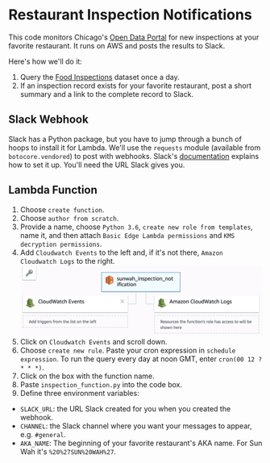 # Restaurant Inspection Notifications

This code monitors Chicago's [Open Data Portal](https://data.cityofchicago.org/)
for new inspections at your favorite restaurant. It runs on AWS and posts the 
results to Slack.

Here's how we'll do it:

1. Query the [Food Inspections](https://data.cityofchicago.org/Health-Human-Services/Food-Inspections/4ijn-s7e5/data)
dataset once a day.
2. If an inspection record exists for your favorite restaurant, post a short summary and 
a link to the complete record to Slack. 


## Slack Webhook
Slack has a Python package, but you have to jump through a bunch of hoops to install it
for Lambda. We'll use the `requests` module (available from `botocore.vendored`) to
post with webhooks. Slack's [documentation](https://api.slack.com/incoming-webhooks)
explains how to set it up. You'll need the URL Slack gives you.


## Lambda Function

1. Choose `create function`.
2. Choose `author from scratch`.
3. Provide a name, choose `Python 3.6`, `create new role from templates`, name it, and 
then attach `Basic Edge Lambda permissions` and `KMS decryption permissions`.
4. Add `Cloudwatch Events` to the left and, if it's not there, `Amazon Cloudwatch Logs`
to the right. ![Lambda function](lambda_function_setup.png)
5. Click on `Cloudwatch Events` and scroll down.
6. Choose `create new rule`. Paste your cron expression in `schedule expression`. 
To run the query every day at noon GMT, enter `cron(00 12 ? * * *)`.
7. Click on the box with the function name.
8. Paste `inspection_function.py` into the code box.
9. Define three environment variables:
  * `SLACK_URL`: the URL Slack created for you when you created the webhook.
  * `CHANNEL`: the Slack channel where you want your messages to appear, e.g. `#general`.
  * `AKA_NAME`: The beginning of your favorite restaurant's AKA name. For Sun Wah it's `%20%27SUN%20WAH%27`.
 

